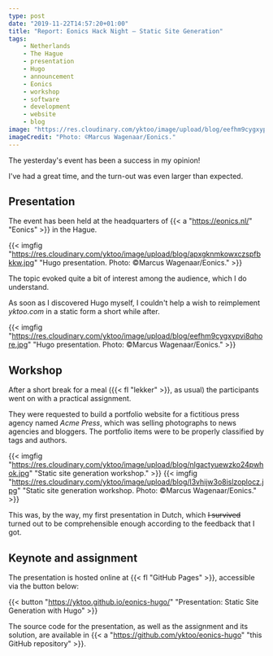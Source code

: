 ```yaml
---
type: post
date: "2019-11-22T14:57:20+01:00"
title: "Report: Eonics Hack Night — Static Site Generation"
tags:
    - Netherlands
    - The Hague
    - presentation
    - Hugo
    - announcement
    - Eonics
    - workshop
    - software
    - development
    - website
    - blog
image: "https://res.cloudinary.com/yktoo/image/upload/blog/eefhm9cygxypvi8qhore.jpg"
imageCredit: "Photo: ©Marcus Wagenaar/Eonics."
---
```


The yesterday's event has been a success in my opinion!

I've had a great time, and the turn-out was even larger than expected.

<!--more-->

## Presentation

The event has been held at the headquarters of {{< a "https://eonics.nl/" "Eonics" >}} in the Hague.

{{< imgfig "https://res.cloudinary.com/yktoo/image/upload/blog/apxgknmkowxczspfbkkw.jpg" "Hugo presentation. Photo: ©Marcus Wagenaar/Eonics." >}}

The topic evoked quite a bit of interest among the audience, which I do understand.

As soon as I discovered Hugo myself, I couldn't help a wish to reimplement *yktoo.com* in a static form a short while after.

{{< imgfig "https://res.cloudinary.com/yktoo/image/upload/blog/eefhm9cygxypvi8qhore.jpg" "Hugo presentation. Photo: ©Marcus Wagenaar/Eonics." >}}

## Workshop

After a short break for a meal ({{< fl "lekker" >}}, as usual) the participants went on with a practical assignment.

They were requested to build a portfolio website for a fictitious press agency named *Acme Press*, which was selling photographs to news agencies and bloggers. The portfolio items were to be properly classified by tags and authors.

{{< imgfig "https://res.cloudinary.com/yktoo/image/upload/blog/nlgactyuewzko24pwhok.jpg" "Static site generation workshop." >}}
{{< imgfig "https://res.cloudinary.com/yktoo/image/upload/blog/l3vhijw3o8islzoplocz.jpg" "Static site generation workshop. Photo: ©Marcus Wagenaar/Eonics." >}}

This was, by the way, my first presentation in Dutch, which ~~I survived~~ turned out to be comprehensible enough according to the feedback that I got.

## Keynote and assignment

The presentation is hosted online at {{< fl "GitHub Pages" >}}, accessible via the button below:

{{< button "https://yktoo.github.io/eonics-hugo/" "Presentation: Static Site Generation with Hugo" >}}

<p></p>

The source code for the presentation, as well as the assignment and its solution, are available in {{< a "https://github.com/yktoo/eonics-hugo" "this GitHub repository" >}}.
